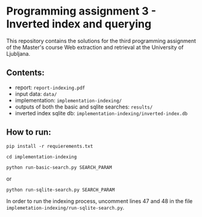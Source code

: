 # Programming assignment 3 - Inverted index and querying

This repository contains the solutions for the third programming assignment of 
the Master's course Web extraction and retrieval at the University of Ljubljana.

## Contents:
- report: `report-indexing.pdf`
- input data: `data/`
- implementation: `implementation-indexing/`
- outputs of both the basic and sqlite searches: `results/`
- inverted index sqlite db: `implementation-indexing/inverted-index.db`

## How to run:
`pip install -r requierements.txt`

`cd implementation-indexing`

`python run-basic-search.py SEARCH_PARAM`

or

`python run-sqlite-search.py SEARCH_PARAM`

In order to run the indexing process, uncomment lines 47 and 48 in the file `implemetation-indexing/run-sqlite-search.py`.


